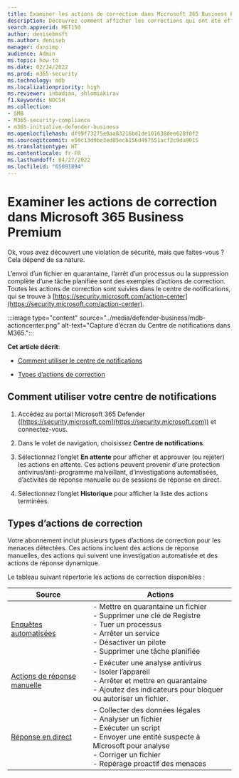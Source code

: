 ```yaml
---
title: Examiner les actions de correction dans Microsoft 365 Business Premium
description: Découvrez comment afficher les corrections qui ont été effectuées automatiquement ou qui sont en attente d’approbation dans le Centre de notifications
search.appverid: MET150
author: denisebmsft
ms.author: deniseb
manager: dansimp
audience: Admin
ms.topic: how-to
ms.date: 02/24/2022
ms.prod: m365-security
ms.technology: mdb
ms.localizationpriority: high
ms.reviewer: inbadian, shlomiakirav
f1.keywords: NOCSH
ms.collection:
- SMB
- M365-security-compliance
- m365-initiative-defender-business
ms.openlocfilehash: df99f73275e0aa83216bd1de101638dee628f0f2
ms.sourcegitcommit: e50c13d9be3ed05ecb156d497551acf2c9da9015
ms.translationtype: HT
ms.contentlocale: fr-FR
ms.lasthandoff: 04/27/2022
ms.locfileid: "65091894"
---
```

# <a name="review-remediation-actions-in-microsoft-365-business-premium"></a>Examiner les actions de correction dans Microsoft 365 Business Premium

Ok, vous avez découvert une violation de sécurité, mais que faites-vous ? Cela dépend de sa nature. 

L’envoi d’un fichier en quarantaine, l’arrêt d’un processus ou la suppression complète d’une tâche planifiée sont des exemples d’actions de correction. Toutes les actions de correction sont suivies dans le centre de notifications, qui se trouve à [https://security.microsoft.com/action-center](https://security.microsoft.com/action-center).

:::image type="content" source="../media/defender-business/mdb-actioncenter.png" alt-text="Capture d’écran du Centre de notifications dans M365.":::

**Cet article décrit**:

- [Comment utiliser le centre de notifications](#how-to-use-your-action-center)

- [Types d’actions de correction](#types-of-remediation-actions)


## <a name="how-to-use-your-action-center"></a>Comment utiliser votre centre de notifications

1. Accédez au portail Microsoft 365 Defender ([https://security.microsoft.com](https://security.microsoft.com)) et connectez-vous.

2. Dans le volet de navigation, choisissez **Centre de notifications**.

3. Sélectionnez l’onglet **En attente** pour afficher et approuver (ou rejeter) les actions en attente. Ces actions peuvent provenir d’une protection antivirus/anti-programme malveillant, d’investigations automatisées, d’activités de réponse manuelle ou de sessions de réponse en direct.

4. Sélectionnez l’onglet **Historique** pour afficher la liste des actions terminées. 

## <a name="types-of-remediation-actions"></a>Types d’actions de correction

Votre abonnement inclut plusieurs types d’actions de correction pour les menaces détectées. Ces actions incluent des actions de réponse manuelles, des actions qui suivent une investigation automatisée et des actions de réponse dynamique.

Le tableau suivant répertorie les actions de correction disponibles :

| Source  | Actions  |
|---------|---------|
| [Enquêtes automatisées](../security/defender-endpoint/automated-investigations.md)      | - Mettre en quarantaine un fichier <br/>- Supprimer une clé de Registre <br/>- Tuer un processus <br/>- Arrêter un service <br/>- Désactiver un pilote <br/>- Supprimer une tâche planifiée        |
| [Actions de réponse manuelle](../security/defender-endpoint/respond-machine-alerts.md)   | - Exécuter une analyse antivirus <br/>- Isoler l’appareil <br/>- Arrêter et mettre en quarantaine <br/>- Ajoutez des indicateurs pour bloquer ou autoriser un fichier.       |
| [Réponse en direct](../security/defender-endpoint/live-response.md)   | - Collecter des données légales <br/>- Analyser un fichier <br/>- Exécuter un script <br/>- Envoyer une entité suspecte à Microsoft pour analyse <br/>- Corriger un fichier <br/>- Repérage proactif des menaces         |
